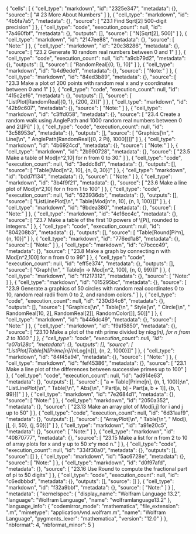 {
 "cells": [
  {
   "cell_type": "markdown",
   "id": "2325e347",
   "metadata": {},
   "source": [
    "# 23 More About Numbers"
   ]
  },
  {
   "cell_type": "markdown",
   "id": "4b5fa7a5",
   "metadata": {},
   "source": [
    "23.1 Find Sqrt[2] 500-digit precision"
   ]
  },
  {
   "cell_type": "code",
   "execution_count": null,
   "id": "7a460fbf",
   "metadata": {},
   "outputs": [],
   "source": [
    "N[Sqrt[2], 500]"
   ]
  },
  {
   "cell_type": "markdown",
   "id": "2147ee88",
   "metadata": {},
   "source": [
    "Note:"
   ]
  },
  {
   "cell_type": "markdown",
   "id": "20c38286",
   "metadata": {},
   "source": [
    "23.2 Generate 10 random real numbers between 0 and 1"
   ]
  },
  {
   "cell_type": "code",
   "execution_count": null,
   "id": "a9cb79d2",
   "metadata": {},
   "outputs": [],
   "source": [
    "RandomReal[{0, 1}, 10]"
   ]
  },
  {
   "cell_type": "markdown",
   "id": "b4d9ede1",
   "metadata": {},
   "source": [
    "Note:"
   ]
  },
  {
   "cell_type": "markdown",
   "id": "84ed3b89",
   "metadata": {},
   "source": [
    "23.3 Make a plot of 200 points with random real x and y coordinates between 0 and 1"
   ]
  },
  {
   "cell_type": "code",
   "execution_count": null,
   "id": "415c2ef6",
   "metadata": {},
   "outputs": [],
   "source": [
    "ListPlot[RandomReal[{0, 1}, {200, 2}]]"
   ]
  },
  {
   "cell_type": "markdown",
   "id": "42b9c607",
   "metadata": {},
   "source": [
    "Note:"
   ]
  },
  {
   "cell_type": "markdown",
   "id": "c3ffd058",
   "metadata": {},
   "source": [
    "23.4 Create a random walk using AnglePath and 1000 random real numbers between 0 and 2\\[Pi]"
   ]
  },
  {
   "cell_type": "code",
   "execution_count": null,
   "id": "3c58953e",
   "metadata": {},
   "outputs": [],
   "source": [
    "Graphics[\n",
    " Line[\n",
    "  AnglePath[RandomReal[{0, 2 Pi}, 1000]]]]"
   ]
  },
  {
   "cell_type": "markdown",
   "id": "4b6924cd",
   "metadata": {},
   "source": [
    "Note:"
   ]
  },
  {
   "cell_type": "markdown",
   "id": "2b990728",
   "metadata": {},
   "source": [
    "23.5 Make a table of Mod[n^2,10] for n from 0 to 30."
   ]
  },
  {
   "cell_type": "code",
   "execution_count": null,
   "id": "3eddc8d1",
   "metadata": {},
   "outputs": [],
   "source": [
    "Table[Mod[n^2, 10], {n, 0, 30}]"
   ]
  },
  {
   "cell_type": "markdown",
   "id": "bdd7f134",
   "metadata": {},
   "source": [
    "Note:"
   ]
  },
  {
   "cell_type": "markdown",
   "id": "3b4f9f21",
   "metadata": {},
   "source": [
    "23.6 Make a line plot of Mod[n^2,10] for n from 1 to 100"
   ]
  },
  {
   "cell_type": "code",
   "execution_count": null,
   "id": "623936db",
   "metadata": {},
   "outputs": [],
   "source": [
    "ListLinePlot[\n",
    " Table[Mod[n^n, 10], {n, 1, 100}]]"
   ]
  },
  {
   "cell_type": "markdown",
   "id": "9bdea380",
   "metadata": {},
   "source": [
    "Note:"
   ]
  },
  {
   "cell_type": "markdown",
   "id": "4e16ec4c",
   "metadata": {},
   "source": [
    "23.7 Make a table of the first 10 powers of \\[Pi], rounded to integers."
   ]
  },
  {
   "cell_type": "code",
   "execution_count": null,
   "id": "804208b3",
   "metadata": {},
   "outputs": [],
   "source": [
    "Table[Round[Pi^n], {n, 10}]"
   ]
  },
  {
   "cell_type": "markdown",
   "id": "776ed1a8",
   "metadata": {},
   "source": [
    "Note:"
   ]
  },
  {
   "cell_type": "markdown",
   "id": "c7bccc49",
   "metadata": {},
   "source": [
    "23.8 Make a graph by connecting n with Mod[n^2,100] for n from 0 to 99"
   ]
  },
  {
   "cell_type": "code",
   "execution_count": null,
   "id": "eff5e374",
   "metadata": {},
   "outputs": [],
   "source": [
    "Graph[\n",
    " Table[n -> Mod[n^2, 100], {n, 0, 99}]]"
   ]
  },
  {
   "cell_type": "markdown",
   "id": "f1217312",
   "metadata": {},
   "source": [
    "Note:"
   ]
  },
  {
   "cell_type": "markdown",
   "id": "015295bc",
   "metadata": {},
   "source": [
    "23.9 Generate a graphics of 50 circles with random real coordinates 0 to 10, random real radii from 0 to 2, and random colors."
   ]
  },
  {
   "cell_type": "code",
   "execution_count": null,
   "id": "230d34c6",
   "metadata": {},
   "outputs": [],
   "source": [
    "Graphics[\n",
    " Table[\n",
    "  Style[\n",
    "   Circle[\n",
    "    RandomReal[10, 2], RandomReal[2]], RandomColor[]], 50]]"
   ]
  },
  {
   "cell_type": "markdown",
   "id": "b446dc49",
   "metadata": {},
   "source": [
    "Note:"
   ]
  },
  {
   "cell_type": "markdown",
   "id": "f9a15850",
   "metadata": {},
   "source": [
    "23.10  Make a plot of the nth prime divided by n*log(n), for n from 2 to 1000."
   ]
  },
  {
   "cell_type": "code",
   "execution_count": null,
   "id": "e07a128c",
   "metadata": {},
   "outputs": [],
   "source": [
    "ListPlot[Table[N[Prime[n]/(n*Log[n])], {n, 2, 1000}]]"
   ]
  },
  {
   "cell_type": "markdown",
   "id": "84f45a94",
   "metadata": {},
   "source": [
    "Note:"
   ]
  },
  {
   "cell_type": "markdown",
   "id": "fef45386",
   "metadata": {},
   "source": [
    "23.1 Make a line plot of the differences between successive primes up to 100"
   ]
  },
  {
   "cell_type": "code",
   "execution_count": null,
   "id": "ad914e63",
   "metadata": {},
   "outputs": [],
   "source": [
    "a = Table[Prime[n], {n, 1, 100}];\n",
    "ListLinePlot[\n",
    " Table[\n",
    "  Abs[\n",
    "   Part[a, b] - Part[a, b + 1]], {b, 1, 99}]]"
   ]
  },
  {
   "cell_type": "markdown",
   "id": "7e2684d1",
   "metadata": {},
   "source": [
    "Note:"
   ]
  },
  {
   "cell_type": "markdown",
   "id": "2050a352",
   "metadata": {},
   "source": [
    "23.13 Make an array plot of Mod[i,j] for i and j up to 50"
   ]
  },
  {
   "cell_type": "code",
   "execution_count": null,
   "id": "6d31aaf9",
   "metadata": {},
   "outputs": [],
   "source": [
    "ArrayPlot[\n",
    " Table[\n",
    "  Mod[i, j], {i, 50}, {j, 50}]]"
   ]
  },
  {
   "cell_type": "markdown",
   "id": "a91e20c5",
   "metadata": {},
   "source": [
    "Note:"
   ]
  },
  {
   "cell_type": "markdown",
   "id": "40870777",
   "metadata": {},
   "source": [
    "23.15 Make a list for n from 2 to 10 of array plots for x and y up to 50 x^y mod n."
   ]
  },
  {
   "cell_type": "code",
   "execution_count": null,
   "id": "334f30a0",
   "metadata": {},
   "outputs": [],
   "source": []
  },
  {
   "cell_type": "markdown",
   "id": "5ac6728e",
   "metadata": {},
   "source": [
    "Note:"
   ]
  },
  {
   "cell_type": "markdown",
   "id": "d0f97afd",
   "metadata": {},
   "source": [
    "23.16 Use Round to compute the fractional part of pi to 50 digits"
   ]
  },
  {
   "cell_type": "code",
   "execution_count": null,
   "id": "c6edbbbd",
   "metadata": {},
   "outputs": [],
   "source": []
  },
  {
   "cell_type": "markdown",
   "id": "f32a9bbf",
   "metadata": {},
   "source": [
    "Note:"
   ]
  }
 ],
 "metadata": {
  "kernelspec": {
   "display_name": "Wolfram Language 13.2",
   "language": "Wolfram Language",
   "name": "wolframlanguage13.2"
  },
  "language_info": {
   "codemirror_mode": "mathematica",
   "file_extension": ".m",
   "mimetype": "application/vnd.wolfram.m",
   "name": "Wolfram Language",
   "pygments_lexer": "mathematica",
   "version": "12.0"
  }
 },
 "nbformat": 4,
 "nbformat_minor": 5
}
